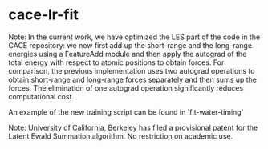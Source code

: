 # cace-lr-fit

Note: 
In the current work, we have optimized the LES part of the code in the CACE repository: we now first add up the short-range and the long-range energies using a FeatureAdd module and then apply the autograd of the total energy with respect to atomic positions to obtain forces. 
For comparison, the previous implementation uses two autograd operations to obtain short-range and long-range forces separately and then sums up the forces.
The elimination of one autograd operation significantly reduces computational cost.

An example of the new training script can be found in 'fit-water-timing'

Note: University of California, Berkeley has filed a provisional patent for the Latent Ewald Summation algorithm. No restriction on academic use.
